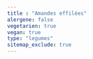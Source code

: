 ```yaml
---
title : "Amandes effilées"
alergene: false
vegetarien: true
vegan: true
type: "legumes"
sitemap_exclude: true
--- 
```

